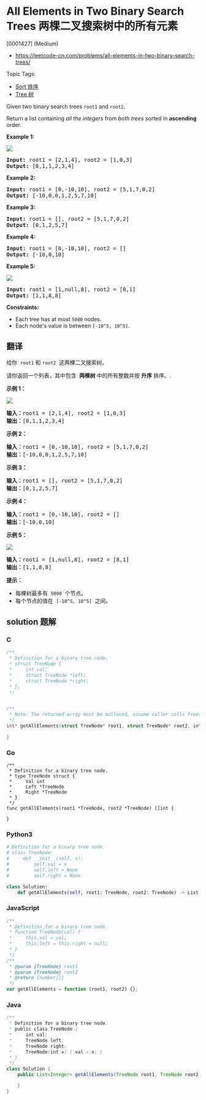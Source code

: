 # All Elements in Two Binary Search Trees 两棵二叉搜索树中的所有元素

[0001427] (Medium)

- https://leetcode-cn.com/problems/all-elements-in-two-binary-search-trees/

Topic Tags:

- [Sort 排序](https://leetcode-cn.com/tag/sort/)
- [Tree 树](https://leetcode-cn.com/tag/tree/)

Given two binary search trees `root1` and `root2`.

Return a list containing _all the integers_ from _both trees_ sorted in **ascending** order.

**Example 1:**

![](https://assets.leetcode.com/uploads/2019/12/18/q2-e1.png)

<pre><strong>Input:</strong> root1 = [2,1,4], root2 = [1,0,3]
<strong>Output:</strong> [0,1,1,2,3,4]
</pre>

**Example 2:**

<pre><strong>Input:</strong> root1 = [0,-10,10], root2 = [5,1,7,0,2]
<strong>Output:</strong> [-10,0,0,1,2,5,7,10]
</pre>

**Example 3:**

<pre><strong>Input:</strong> root1 = [], root2 = [5,1,7,0,2]
<strong>Output:</strong> [0,1,2,5,7]
</pre>

**Example 4:**

<pre><strong>Input:</strong> root1 = [0,-10,10], root2 = []
<strong>Output:</strong> [-10,0,10]
</pre>

**Example 5:**

![](https://assets.leetcode.com/uploads/2019/12/18/q2-e5-.png)

<pre><strong>Input:</strong> root1 = [1,null,8], root2 = [8,1]
<strong>Output:</strong> [1,1,8,8]
</pre>

**Constraints:**

- Each tree has at most `5000` nodes.
- Each node's value is between `[-10^5, 10^5]`.

## 翻译

给你  `root1` 和 `root2`  这两棵二叉搜索树。

请你返回一个列表，其中包含  **两棵树** 中的所有整数并按 **升序** 排序。.

**示例 1：**

![](https://assets.leetcode-cn.com/aliyun-lc-upload/uploads/2019/12/29/q2-e1.png)

<pre><strong>输入：</strong>root1 = [2,1,4], root2 = [1,0,3]
<strong>输出：</strong>[0,1,1,2,3,4]
</pre>

**示例 2：**

<pre><strong>输入：</strong>root1 = [0,-10,10], root2 = [5,1,7,0,2]
<strong>输出：</strong>[-10,0,0,1,2,5,7,10]
</pre>

**示例 3：**

<pre><strong>输入：</strong>root1 = [], root2 = [5,1,7,0,2]
<strong>输出：</strong>[0,1,2,5,7]
</pre>

**示例 4：**

<pre><strong>输入：</strong>root1 = [0,-10,10], root2 = []
<strong>输出：</strong>[-10,0,10]
</pre>

**示例 5：**

![](https://assets.leetcode-cn.com/aliyun-lc-upload/uploads/2019/12/29/q2-e5-.png)

<pre><strong>输入：</strong>root1 = [1,null,8], root2 = [8,1]
<strong>输出：</strong>[1,1,8,8]
</pre>

**提示：**

- 每棵树最多有  `5000`  个节点。
- 每个节点的值在  `[-10^5, 10^5]`  之间。

## solution 题解

### C

```c
/**
 * Definition for a binary tree node.
 * struct TreeNode {
 *     int val;
 *     struct TreeNode *left;
 *     struct TreeNode *right;
 * };
 */


/**
 * Note: The returned array must be malloced, assume caller calls free().
 */
int* getAllElements(struct TreeNode* root1, struct TreeNode* root2, int* returnSize){

}


```

### Go

```golang
/**
 * Definition for a binary tree node.
 * type TreeNode struct {
 *     Val int
 *     Left *TreeNode
 *     Right *TreeNode
 * }
 */
func getAllElements(root1 *TreeNode, root2 *TreeNode) []int {

}
```

### Python3

```python
# Definition for a binary tree node.
# class TreeNode:
#     def __init__(self, x):
#         self.val = x
#         self.left = None
#         self.right = None

class Solution:
    def getAllElements(self, root1: TreeNode, root2: TreeNode) -> List[int]:

```

### JavaScript

```javascript
/**
 * Definition for a binary tree node.
 * function TreeNode(val) {
 *     this.val = val;
 *     this.left = this.right = null;
 * }
 */
/**
 * @param {TreeNode} root1
 * @param {TreeNode} root2
 * @return {number[]}
 */
var getAllElements = function (root1, root2) {};
```

### Java

```java
/**
 * Definition for a binary tree node.
 * public class TreeNode {
 *     int val;
 *     TreeNode left;
 *     TreeNode right;
 *     TreeNode(int x) { val = x; }
 * }
 */
class Solution {
    public List<Integer> getAllElements(TreeNode root1, TreeNode root2) {

    }
}
```
